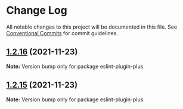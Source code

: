 # Change Log

All notable changes to this project will be documented in this file.
See [Conventional Commits](https://conventionalcommits.org) for commit guidelines.

## [1.2.16](https://github.com/LongJinCen/front-tools/compare/eslint-plugin-plus@1.2.15...eslint-plugin-plus@1.2.16) (2021-11-23)

**Note:** Version bump only for package eslint-plugin-plus

## [1.2.15](https://github.com/LongJinCen/front-tools/compare/eslint-plugin-plus@1.2.14...eslint-plugin-plus@1.2.15) (2021-11-23)

**Note:** Version bump only for package eslint-plugin-plus
